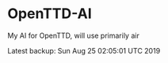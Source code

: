 # OpenTTD-AI
My AI for OpenTTD, will use primarily air

Latest backup: Sun Aug 25 02:05:01 UTC 2019
